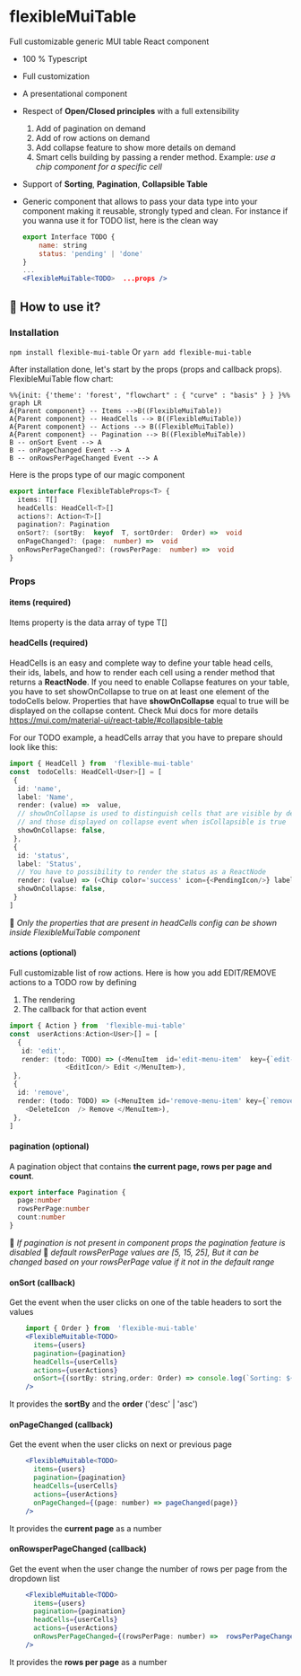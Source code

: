 # flexibleMuiTable

Full customizable generic MUI table React component
- 100 % Typescript
- Full customization
- A presentational component
- Respect of **Open/Closed principles** with a full extensibility
    1. Add of pagination on demand
    2. Add of row actions on demand
    3. Add collapse feature to show more details on demand
    4. Smart cells building by passing a render method. Example: *use a chip component for a specific cell*  
- Support of  **Sorting**, **Pagination**, **Collapsible Table**
- Generic component that allows to pass your data type into your component making it reusable, strongly typed and clean. For instance if you wanna use it for TODO list, here is the clean way

   ```jsx
   export Interface TODO {
	   name: string
	   status: 'pending' | 'done'
   }
   ...
   <FlexibleMuiTable<TODO>  ...props />
   ```

## 🍴 How to use it?
### Installation
`npm install flexible-mui-table`
Or
`yarn add flexible-mui-table`

After installation done, let's start by the props (props and callback props).
FlexibleMuiTable flow chart:

```mermaid
%%{init: {'theme': 'forest', "flowchart" : { "curve" : "basis" } } }%%
graph LR
A{Parent component} -- Items -->B((FlexibleMuiTable))
A{Parent component} -- HeadCells --> B((FlexibleMuiTable))
A{Parent component} -- Actions --> B((FlexibleMuiTable))
A{Parent component} -- Pagination --> B((FlexibleMuiTable))
B -- onSort Event --> A
B -- onPageChanged Event --> A
B -- onRowsPerPageChanged Event --> A
```

Here is the props type of our magic component
```typescript
export interface FlexibleTableProps<T> {
  items: T[]
  headCells: HeadCell<T>[]
  actions?: Action<T>[]
  pagination?: Pagination
  onSort?: (sortBy:  keyof  T, sortOrder:  Order) =>  void
  onPageChanged?: (page:  number) =>  void
  onRowsPerPageChanged?: (rowsPerPage:  number) =>  void
}
```

### Props

#### items (required)
Items property  is the data array of type T[]

#### headCells (required)
HeadCells is an easy and complete way  to define your table head cells, their ids, labels, and how to render each cell using a render method that returns a **ReactNode**.
If you need to enable Collapse features on your  table, you have to set showOnCollapse to true on  at least one element of the todoCells below.
Properties that have **showOnCollapse** equal to true will be displayed on the collapse content.
Check Mui docs for more details https://mui.com/material-ui/react-table/#collapsible-table  

For our TODO example, a headCells array that you have to prepare should look like this:
```typescript
import { HeadCell } from  'flexible-mui-table'
const  todoCells: HeadCell<User>[] = [
 {
  id: 'name',
  label: 'Name',
  render: (value) =>  value,
  // showOnCollapse is used to distinguish cells that are visible by default
  // and those displayed on collapse event when isCollapsible is true
  showOnCollapse: false,
 },
 {
  id: 'status',
  label: 'Status',
  // You have to possibility to render the status as a ReactNode
  render: (value) => (<Chip color='success' icon={<PendingIcon/>} label={value} variant='outlined' />),
  showOnCollapse: false,
 }
]
```
🚨  *Only the properties that are present in headCells config can be shown inside FlexibleMuiTable component*

#### actions (optional)
Full customizable list of row actions. Here is how you add EDIT/REMOVE actions to a TODO row by defining
1. The rendering
2. The callback for that action event

```typescript
import { Action } from  'flexible-mui-table'
const  userActions:Action<User>[] = [
  {
   id: 'edit',
   render: (todo: TODO) => (<MenuItem  id='edit-menu-item'  key={`edit-${todo.name}`} onClick={(e) =>  handleEdit(e, todo)}>
              <EditIcon/> Edit </MenuItem>),
 },
 {
  id: 'remove',
  render: (todo: TODO) => (<MenuItem id='remove-menu-item' key={`remove-${todo.id}`} onClick={(e) =>  handleRemove(e, todo)}>
    <DeleteIcon  /> Remove </MenuItem>),
 },
]
```

#### pagination (optional)
A pagination object that contains **the current page, rows per page and count**.
```typescript
export interface Pagination {
  page:number
  rowsPerPage:number
  count:number
}
```
🚨  *If pagination is not present in component props the pagination feature is disabled*
🚨  *default rowsPerPage values are [5, 15, 25], But it can be changed based on your rowsPerPage value if it not in the default range*

#### onSort (callback)
Get the event when the user clicks on one of the table headers to sort the values

```jsx
    import { Order } from  'flexible-mui-table'
	<FlexibleMuitable<TODO>
      items={users}
      pagination={pagination}
      headCells={userCells}
      actions={userActions}
      onSort={(sortBy: string,order: Order) => console.log(`Sorting: ${sortBy}${order}`)}
    />
```
It provides the **sortBy** and the **order**  ('desc' | 'asc')

#### onPageChanged (callback)
Get the event when the user clicks on next or previous page

```jsx
	<FlexibleMuitable<TODO>
      items={users}
      pagination={pagination}
      headCells={userCells}
      actions={userActions}
      onPageChanged={(page: number) => pageChanged(page)}
    />
```
It provides the **current page** as a number

#### onRowsperPageChanged (callback)
Get the event when the user change the number of rows per page from the dropdown list

```jsx
	<FlexibleMuitable<TODO>
      items={users}
      pagination={pagination}
      headCells={userCells} 
      actions={userActions}
      onRowsPerPageChanged={(rowsPerPage: number) =>  rowsPerPageChanged(rowsPerPage)}
    />
```
It provides the **rows per page** as a number

